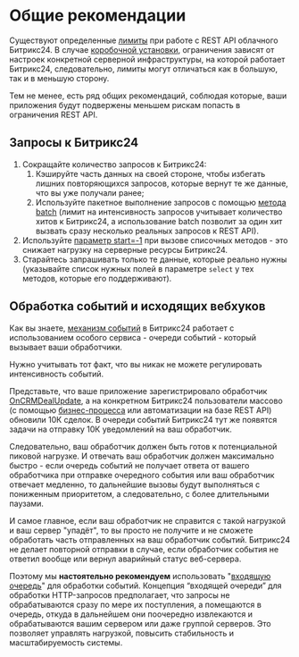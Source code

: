 # Общие рекомендации

Существуют определенные [лимиты](./limits.md) при работе с REST API облачного Битрикс24. В случае [коробочной установки](../cloud-and-on-premise/on-premise/index.md), ограничения зависят от настроек конкретной серверной инфраструктуры, на которой работает Битрикс24, следовательно, лимиты могут отличаться как в большую, так и в меньшую сторону.

Тем не менее, есть ряд общих рекомендаций, соблюдая которые, ваши приложения будут подвержены меньшем рискам попасть в ограничения REST API.

## Запросы к Битрикс24

1. Сокращайте количество запросов к Битрикс24:
   1. Кэшируйте часть данных на своей стороне, чтобы избегать лишних повторяющихся запросов, которые вернут те же данные, что вы уже получали ранее;
   2. Используйте пакетное выполнение запросов с помощью [метода batch](../how-to-call-rest-api/batch.md) (лимит на интенсивность запросов учитывает количество хитов к Битрикс24, а использование batch позволит за один хит вызвать сразу несколько реальных запросов к REST API).
2. Используйте [параметр start=-1](./huge-data.md) при вызове списочных методов - это снижает нагрузку на серверные ресурсы Битрикс24.
3. Старайтесь запрашивать только те данные, которые реально нужны (указывайте список нужных полей в параметре `select` у тех методов, которые его поддерживают).

## Обработка событий и исходящих вебхуков

Как вы знаете, [механизм событий](../../api-reference/events/index.md) в Битрикс24 работает с использованием особого сервиса - очереди событий - который вызывает ваши обработчики.

Нужно учитывать тот факт, что вы никак не можете регулировать интенсивность событий.

Представьте, что ваше приложение зарегистрировало обработчик [OnCRMDealUpdate](../../api-reference/crm/deals/events/on-crm-deal-update.md), а на конкретном Битрикс24 пользователи массово (с помощью [бизнес-процесса](../../api-reference/bizproc/index.md) или автоматизации на базе REST API) обновили 10К сделок. В очереди событий Битрикс24 тут же появятся задачи на отправку 10К уведомлений на ваш обработчик.

Следовательно, ваш обработчик должен быть готов к потенциальной пиковой нагрузке. И отвечать ваш обработчик должен максимально быстро - если очередь событий не получает ответа от вашего обработчика при отправке очередного события или ваш обработчик отвечает медленно, то дальнейшие вызовы будут выполняться с пониженным приоритетом, а следовательно, с более длительными паузами.

И самое главное, если ваш обработчик не справится с такой нагрузкой и ваш сервер "упадёт", то вы просто не получите и не сможете обработать часть отправленных на ваш обработчик событий. Битрикс24 не делает повторной отправки в случае, если обработчик события не ответил вообще или вернул аварийный статус веб-сервера.

Поэтому мы **настоятельно рекомендуем** использовать "[входящую очередь](./queue.md)" для обработки событий. Концепция “входящей очереди” для обработки HTTP-запросов предполагает, что запросы не обрабатываются сразу по мере их поступления, а помещаются в очередь, откуда в дальнейшем они поочередно извлекаются и обрабатываются вашим сервером или даже группой серверов. Это позволяет управлять нагрузкой, повысить стабильность и масштабируемость системы.